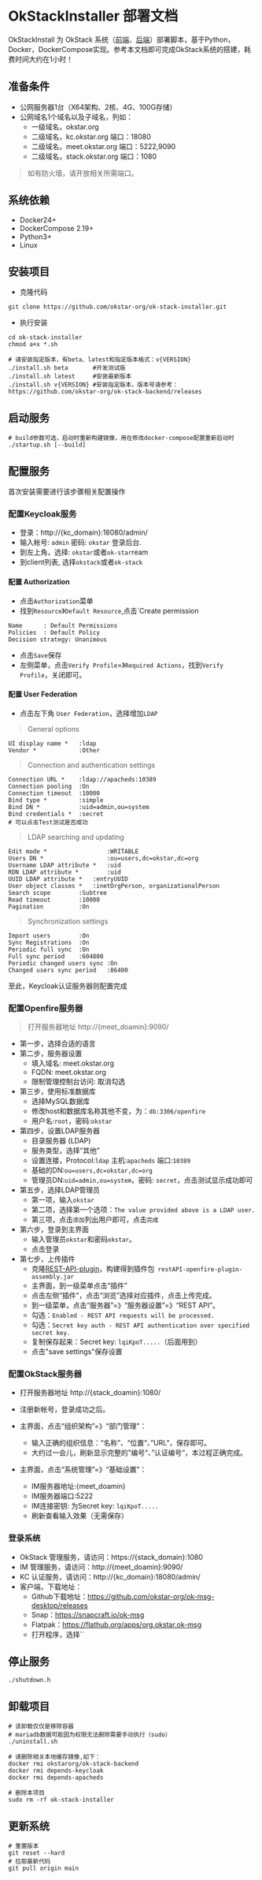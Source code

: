# OkStackInstaller 部署文档
OkStackInstall 为 OkStack 系统（[前端](https://github.com/okstar-org/ok-stack-ui)、[后端](https://github.com/okstar-org/ok-stack-backend)）部署脚本，基于Python，Docker，DockerCompose实现。参考本文档即可完成OkStack系统的搭建，耗费时间大约在1小时！

## 准备条件
- 公网服务器1台（X64架构、2核、4G、100G存储）
- 公网域名1个域名以及子域名，列如：
    - 一级域名，okstar.org
    - 二级域名，kc.okstar.org    端口：18080
    - 二级域名，meet.okstar.org  端口：5222,9090
    - 二级域名，stack.okstar.org 端口：1080
> 如有防火墙，请开放相关所需端口。

## 系统依赖
- Docker24+
- DockerCompose 2.19+
- Python3+
- Linux


## 安装项目
- 克隆代码
```shell
git clone https://github.com/okstar-org/ok-stack-installer.git
```

- 执行安装
```shell
cd ok-stack-installer
chmod a+x *.sh

# 请安装指定版本，有beta、latest和指定版本格式：v{VERSION}
./install.sh beta       #开发测试版
./install.sh latest     #安装最新版本
./install.sh v{VERSION} #安装指定版本，版本号请参考：https://github.com/okstar-org/ok-stack-backend/releases
```
## 启动服务
```shell
# build参数可选，启动时重新构建镜像，用在修改docker-compose配置重新启动时
./startup.sh [--build]
```

## 配置服务

首次安装需要进行该步骤相关配置操作

### 配置Keycloak服务
- 登录：http://{kc_domain}:18080/admin/
- 输入帐号: `admin` 密码: `okstar` 登录后台.
- 到左上角，选择: `okstar`或者`ok-star`ream
- 到client列表, 选择`okstack`或者`ok-stack`
#### 配置 Authorization
- 点击`Authorization`菜单
- 找到`Resource`》`Default Resource`,点击`Create permission
```shell
Name      : Default Permissions
Policies  : Default Policy
Decision strategy: Unanimous
```
- 点击`Save`保存
- 左侧菜单，点击`Verify Profile`=》`Required Actions`，找到`Verify Profile`，关闭即可。

#### 配置 User Federation

- 点击左下角  `User Federation`，选择增加`LDAP`
> General options
```text
UI display name *   :ldap
Vendor *            :Other
```
> Connection and authentication settings
```text
Connection URL *    :ldap://apacheds:10389
Connection pooling  :On
Connection timeout  :10000
Bind type *         :simple
Bind DN *           :uid=admin,ou=system
Bind credentials *  :secret
# 可以点击Test测试是否成功
```

> LDAP searching and updating
```text
Edit mode *                 :WRITABLE
Users DN *                  :ou=users,dc=okstar,dc=org
Username LDAP attribute *   :uid
RDN LDAP attribute *        :uid
UUID LDAP attribute *   :entryUUID
User object classes *   :inetOrgPerson, organizationalPerson
Search scope        :Subtree
Read timeout        :10000
Pagination          :On
```

> Synchronization settings

```text
Import users        :On
Sync Registrations  :On
Periodic full sync  :On
Full sync period    :604800
Periodic changed users sync :On
Changed users sync period   :86400
```

至此，Keycloak认证服务器则配置完成

### 配置Openfire服务器
> 打开服务器地址 http://{meet_doamin}:9090/
- 第一步，选择合适的语言
- 第二步，服务器设置
  - 填入域名: meet.okstar.org
  - FQDN: meet.okstar.org
  - 限制管理控制台访问: 取消勾选
- 第三步，使用标准数据库
    - 选择MySQL数据库
    - 修改host和数据库名称其他不变，为：`db:3306/openfire`
    - 用户名:`root`，密码:`okstar`
- 第四步，设置LDAP服务器
    - 目录服务器 (LDAP)
    - 服务类型，选择“其他”
    - 设置连接，Protocol:`ldap`	主机:`apacheds`	端口:`10389`
    - 基础的DN:`ou=users,dc=okstar,dc=org`
    - 管理员DN:`uid=admin,ou=system`，密码: `secret`，点击测试显示成功即可
- 第五步，选择LDAP管理员
    - 第一项，输入`okstar`
    - 第二项，选择第一个选项：`The value provided above is a LDAP user.`
    - 第三项，点击`添加`列出用户即可，点击`完成`
- 第六步，登录到主界面
    - 输入管理员`okstar`和密码`okstar`。
    - 点击登录
- 第七步，上传插件
    - 克隆[REST-API-plugin](https://github.com/okstar-org/ok-openfire-restAPI-plugin.git)，构建得到插件包` restAPI-openfire-plugin-assembly.jar`
    - 主界面，到一级菜单点击“插件”
    - 点击左侧“插件”，点击“浏览”选择对应插件，点击上传完成。
    - 到一级菜单，点击“服务器”=》“服务器设置”=》“REST API”。
    - 勾选：`Enabled - REST API requests will be processed.`
    - 勾选：`Secret key auth - REST API authentication over specified secret key.`
    - 复制保存起来：Secret key: `lqiKpoT.....`（后面用到）
    - 点击"save settings"保存设置

### 配置OkStack服务器
- 打开服务器地址 http://{stack_doamin}:1080/
- 注册新帐号，登录成功之后。
- 主界面，点击“组织架构”=》“部门管理”：
    - 输入正确的组织信息：“名称”、“位置“、”URL“，保存即可。
    - 大约过一会儿，刷新显示完整的”编号“、”认证编号“，本过程正确完成。

- 主界面，点击“系统管理”=》“基础设置”：
    - IM服务器地址:{meet_doamin}
    - IM服务器端口:5222
    - IM连接密钥: 为Secret key: `lqiKpoT.....`
    - 刷新查看输入效果（无需保存）

### 登录系统
- OkStack 管理服务，请访问：https://{stack_domain}:1080
- IM 管理服务，请访问：http://{meet_doamin}:9090/
- KC 认证服务，请访问：http://{kc_domain}:18080/admin/
- 客户端，下载地址：
    - Github下载地址：https://github.com/okstar-org/ok-msg-desktop/releases
    - Snap：https://snapcraft.io/ok-msg
    - Flatpak：https://flathub.org/apps/org.okstar.ok-msg
    - 打开程序，选择``


## 停止服务
```shell
./shutdown.h
```

## 卸载项目

```shell
# 该卸载仅仅是移除容器
# mariadb数据可能因为权限无法删除需要手动执行（sudo）
./uninstall.sh

# 请删除相关本地缓存镜像,如下：
docker rmi okstarorg/ok-stack-backend
docker rmi depends-keycloak
docker rmi depends-apacheds

# 删除本项目
sudo rm -rf ok-stack-installer
```

## 更新系统
```shell
# 重置版本
git reset --hard
# 拉取最新代码
git pull origin main
```

